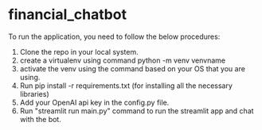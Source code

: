 # financial_chatbot

To run the application, you need to follow the below procedures:

1. Clone the repo in your local system.
2. create a virtualenv using command python -m venv venvname
3. activate the venv using the command based on your OS that you are using.
4. Run pip install -r requirements.txt (for installing all the necessary libraries)
5. Add your OpenAI api key in the config.py file.
6. Run "streamlit run main.py" command to run the streamlit app and chat with the bot.